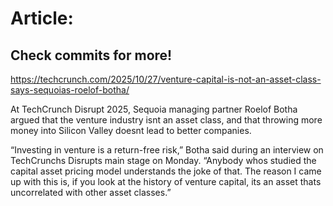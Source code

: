 # Article:

## Check commits for more!
https://techcrunch.com/2025/10/27/venture-capital-is-not-an-asset-class-says-sequoias-roelof-botha/

At TechCrunch Disrupt 2025, Sequoia managing partner Roelof Botha argued that the venture industry isnt an asset class, and that throwing more money into Silicon Valley doesnt lead to better companies.

&#8220;Investing in venture is a return-free risk,&#8221; Botha said during an interview on TechCrunchs Disrupts main stage on Monday. &#8220;Anybody whos studied the capital asset pricing model understands the joke of that. The reason I came up with this is, if you look at the history of venture capital, its an asset thats uncorrelated with other asset classes.&#8221;